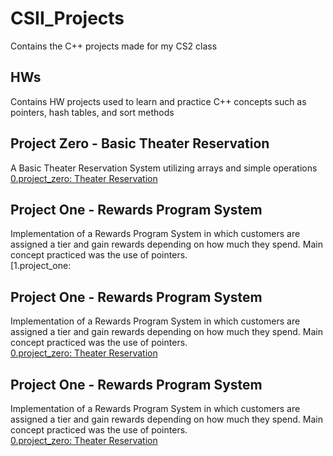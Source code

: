 # CSII_Projects
Contains the C++ projects made for my CS2 class   
## HWs   
Contains HW projects used to learn and practice C++ concepts such as pointers, hash tables, and sort methods   
## Project Zero - Basic Theater Reservation   
A Basic Theater Reservation System utilizing arrays and simple operations   
[0.project_zero: Theater Reservation](https://github.com/Djeggis/CSII_Projects/tree/main/0.project_zero%20-%20Theater%20Reservation/Project%20Zero)   
## Project One - Rewards Program System   
Implementation of a Rewards Program System in which customers are assigned a tier and gain rewards depending on how much they spend. Main concept practiced was the use of pointers.   
[1.project_one: 
## Project One - Rewards Program System   
Implementation of a Rewards Program System in which customers are assigned a tier and gain rewards depending on how much they spend. Main concept practiced was the use of pointers.   
[0.project_zero: Theater Reservation](https://github.com/Djeggis/CSII_Projects/tree/main/0.project_zero%20-%20Theater%20Reservation/Project%20Zero)   
## Project One - Rewards Program System   
Implementation of a Rewards Program System in which customers are assigned a tier and gain rewards depending on how much they spend. Main concept practiced was the use of pointers.   
[0.project_zero: Theater Reservation](https://github.com/Djeggis/CSII_Projects/tree/main/0.project_zero%20-%20Theater%20Reservation/Project%20Zero)   